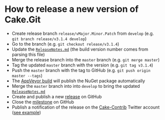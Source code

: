 # How to release a new version of Cake.Git

* Create release branch `release/vMajor.Minor.Patch` from `develop` (e.g. `git branch release/v3.1.4 develop`)
* Go to the branch (e.g. `git checkout release/v3.1.4`)
* Update the [`ReleaseNotes.md`](ReleaseNotes.md) (the build version number comes from parsing this file)
* Merge the release branch into the `master` branch (e.g. `git merge master`)
* Tag the updated `master` branch with the version (e.g. `git tag v3.1.4`)
* Push the `master` branch with the tag to GitHub (e.g. `git push origin master --tags`)
* The [AppVeyor build](https://ci.appveyor.com/project/cakecontrib/cake-git/history) will publish the NuGet package automatically
* Merge the `master` branch into into `develop` to bring the updated [`ReleaseNotes.md`](ReleaseNotes.md)
* Create and publish a new [release](https://github.com/cake-contrib/Cake_Git/releases) on GitHub
* Close the [milestone](https://github.com/cake-contrib/Cake_Git/milestones) on GitHub
* Publish a notification of the release on the [Cake-Contrib](https://twitter.com/cakecontrib) Twitter account ([see example](https://twitter.com/cakecontrib/status/1603138374994468864))
